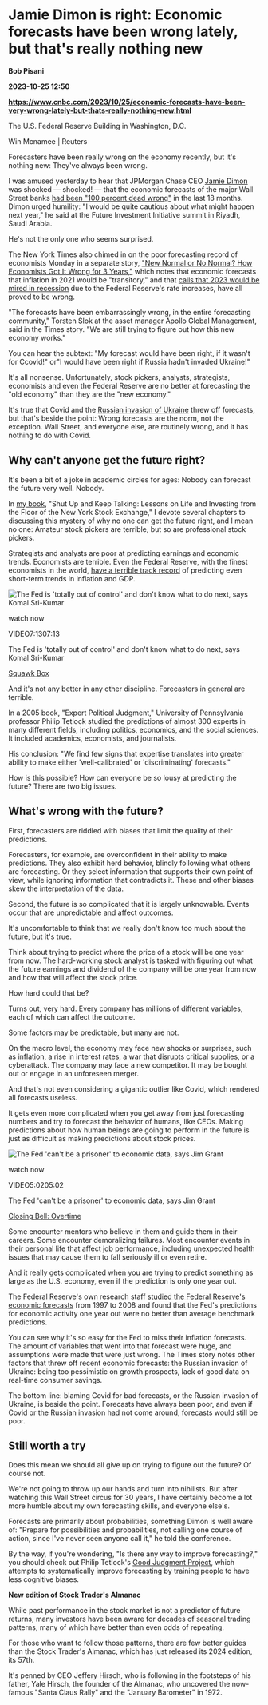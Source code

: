 # Jamie Dimon is right: Economic forecasts have been wrong lately, but that's really nothing new
**Bob Pisani**

**2023-10-25 12:50**

**https://www.cnbc.com/2023/10/25/economic-forecasts-have-been-very-wrong-lately-but-thats-really-nothing-new.html**

The U.S. Federal Reserve Building in Washington, D.C.

Win Mcnamee | Reuters

Forecasters have been really wrong on the economy recently, but it's nothing new: They've always been wrong.

I was amused yesterday to hear that JPMorgan Chase CEO [Jamie Dimon](https://www.cnbc.com/jamie-dimon/) was shocked — shocked! — that the economic forecasts of the major Wall Street banks [had been "100 percent dead wrong"](https://www.cnbc.com/2023/10/24/jamie-dimon-rips-central-banks-for-being-100percent-dead-wrong-on-economic-forecasts.html) in the last 18 months. Dimon urged humility: "I would be quite cautious about what might happen next year," he said at the Future Investment Initiative summit in Riyadh, Saudi Arabia.

He's not the only one who seems surprised.

The New York Times also chimed in on the poor forecasting record of economists Monday in a separate story, ["New Normal or No Normal? How Economists Got It Wrong for 3 Years,"](https://www.nytimes.com/2023/10/24/business/economy/economy-interest-rates-inflation.html) which notes that economic forecasts that inflation in 2021 would be "transitory," and that [calls that 2023 would be mired in recession](https://www.cnbc.com/2023/07/01/recession-worries-are-likely-to-carry-over-into-the-second-half-of-2023.html) due to the Federal Reserve's rate increases, have all proved to be wrong.

"The forecasts have been embarrassingly wrong, in the entire forecasting community," Torsten Slok at the asset manager Apollo Global Management, said in the Times story. "We are still trying to figure out how this new economy works."

You can hear the subtext: "My forecast would have been right, if it wasn't for Ccovid!" or"I would have been right if Russia hadn't invaded Ukraine!"

It's all nonsense. Unfortunately, stock pickers, analysts, strategists, economists and even the Federal Reserve are no better at forecasting the "old economy" than they are the "new economy."

It's true that Covid and the [Russian invasion of Ukraine](https://www.cnbc.com/2023/10/25/ukraines-counteroffensive-worries-defense-analysts-ahead-of-winter.html?qsearchterm=ukraine) threw off forecasts, but that's beside the point: Wrong forecasts are the norm, not the exception. Wall Street, and everyone else, are routinely wrong, and it has nothing to do with Covid.

Why can't anyone get the future right?
--------------------------------------

It's been a bit of a joke in academic circles for ages: Nobody can forecast the future very well. Nobody.

In [my book](https://www.amazon.com/Shut-Up-Keep-Talking-Investing/dp/0857199218), "Shut Up and Keep Talking: Lessons on Life and Investing from the Floor of the New York Stock Exchange," I devote several chapters to discussing this mystery of why no one can get the future right, and I mean no one: Amateur stock pickers are terrible, but so are professional stock pickers.

Strategists and analysts are poor at predicting earnings and economic trends. Economists are terrible. Even the Federal Reserve, with the finest economists in the world, [have a terrible track record](https://www.cnbc.com/2022/06/18/here-are-three-things-the-feds-done-wrong-and-whats-still-not-right.html) of predicting even short-term trends in inflation and GDP.

![The Fed is 'totally out of control' and don't know what to do next, says Komal Sri-Kumar](https://image.cnbcfm.com/api/v1/image/107321456-16980603491698060344-31715180888-1080pnbcnews.jpg?v=1698061681&w=750&h=422&vtcrop=y)

watch now

VIDEO7:1307:13

The Fed is 'totally out of control' and don't know what to do next, says Komal Sri-Kumar

[Squawk Box](https://www.cnbc.com/squawk-box-us/)

And it's not any better in any other discipline. Forecasters in general are terrible.

In a 2005 book, "Expert Political Judgment," University of Pennsylvania professor Philip Tetlock studied the predictions of almost 300 experts in many different fields, including politics, economics, and the social sciences. It included academics, economists, and journalists.

His conclusion: "We find few signs that expertise translates into greater ability to make either 'well-calibrated' or 'discriminating' forecasts."

How is this possible? How can everyone be so lousy at predicting the future? There are two big issues.

What's wrong with the future?
-----------------------------

First, forecasters are riddled with biases that limit the quality of their predictions.

Forecasters, for example, are overconfident in their ability to make predictions. They also exhibit herd behavior, blindly following what others are forecasting. Or they select information that supports their own point of view, while ignoring information that contradicts it. These and other biases skew the interpretation of the data.

Second, the future is so complicated that it is largely unknowable. Events occur that are unpredictable and affect outcomes.

It's uncomfortable to think that we really don't know too much about the future, but it's true.

Think about trying to predict where the price of a stock will be one year from now. The hard-working stock analyst is tasked with figuring out what the future earnings and dividend of the company will be one year from now and how that will affect the stock price.

How hard could that be?

Turns out, very hard. Every company has millions of different variables, each of which can affect the outcome.

Some factors may be predictable, but many are not.

On the macro level, the economy may face new shocks or surprises, such as inflation, a rise in interest rates, a war that disrupts critical supplies, or a cyberattack. The company may face a new competitor. It may be bought out or engage in an unforeseen merger.

And that's not even considering a gigantic outlier like Covid, which rendered all forecasts useless.

It gets even more complicated when you get away from just forecasting numbers and try to forecast the behavior of humans, like CEOs. Making predictions about how human beings are going to perform in the future is just as difficult as making predictions about stock prices.

![The Fed 'can't be a prisoner' to economic data, says Jim Grant](https://image.cnbcfm.com/api/v1/image/107320400-16977475491697747545-31665817611-1080pnbcnews.jpg?v=1697748076&w=750&h=422&vtcrop=y)

watch now

VIDEO5:0205:02

The Fed 'can't be a prisoner' to economic data, says Jim Grant

[Closing Bell: Overtime](https://www.cnbc.com/closing-bell-overtime/)

Some encounter mentors who believe in them and guide them in their careers. Some encounter demoralizing failures. Most encounter events in their personal life that affect job performance, including unexpected health issues that may cause them to fall seriously ill or even retire.

And it really gets complicated when you are trying to predict something as large as the U.S. economy, even if the prediction is only one year out.

The Federal Reserve's own research staff [studied the Federal Reserve's economic forecasts](https://www.cnbc.com/2023/09/20/take-fed-forecast-with-a-grain-of-salt-it-has-a-terrible-track-record.html) from 1997 to 2008 and found that the Fed's predictions for economic activity one year out were no better than average benchmark predictions.

You can see why it's so easy for the Fed to miss their inflation forecasts. The amount of variables that went into that forecast were huge, and assumptions were made that were just wrong. The Times story notes other factors that threw off recent economic forecasts: the Russian invasion of Ukraine: being too pessimistic on growth prospects, lack of good data on real-time consumer savings.

The bottom line: blaming Covid for bad forecasts, or the Russian invasion of Ukraine, is beside the point. Forecasts have always been poor, and even if Covid or the Russian invasion had not come around, forecasts would still be poor.

Still worth a try
-----------------

Does this mean we should all give up on trying to figure out the future? Of course not.

We're not going to throw up our hands and turn into nihilists. But after watching this Wall Street circus for 30 years, I have certainly become a lot more humble about my own forecasting skills, and everyone else's.

Forecasts are primarily about probabilities, something Dimon is well aware of: "Prepare for possibilities and probabilities, not calling one course of action, since I've never seen anyone call it," he told the conference.

By the way, if you're wondering, "Is there any way to improve forecasting?," you should check out Philip Tetlock's [Good Judgment Project](https://goodjudgment.com/), which attempts to systematically improve forecasting by training people to have less cognitive biases.

**New edition of Stock Trader's Almanac**

While past performance in the stock market is not a predictor of future returns, many investors have been aware for decades of seasonal trading patterns, many of which have better than even odds of repeating.

For those who want to follow those patterns, there are few better guides than the Stock Trader's Almanac, which has just released its 2024 edition, its 57th.

It's penned by CEO Jeffery Hirsch, who is following in the footsteps of his father, Yale Hirsch, the founder of the Almanac, who uncovered the now-famous "Santa Claus Rally" and the "January Barometer" in 1972.